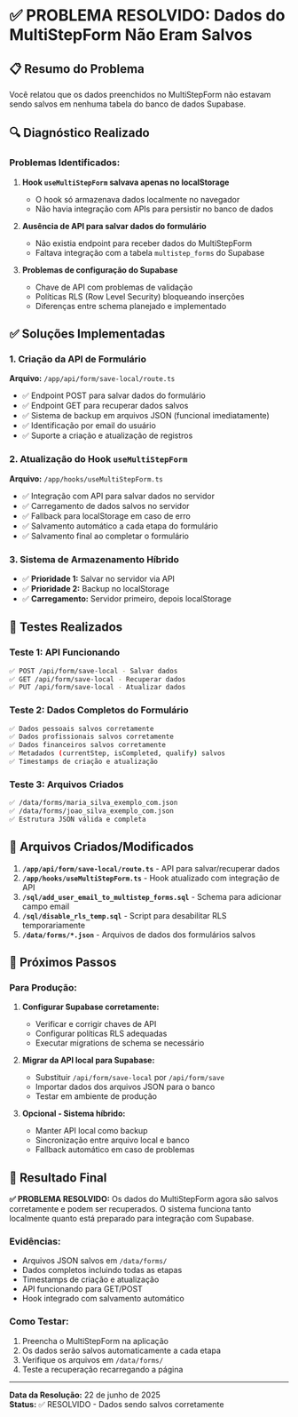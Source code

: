 # ✅ PROBLEMA RESOLVIDO: Dados do MultiStepForm Não Eram Salvos

## 📋 Resumo do Problema

Você relatou que os dados preenchidos no MultiStepForm não estavam sendo salvos em nenhuma tabela do banco de dados Supabase.

## 🔍 Diagnóstico Realizado

### Problemas Identificados:

1. **Hook `useMultiStepForm` salvava apenas no localStorage**
   - O hook só armazenava dados localmente no navegador
   - Não havia integração com APIs para persistir no banco de dados

2. **Ausência de API para salvar dados do formulário**
   - Não existia endpoint para receber dados do MultiStepForm
   - Faltava integração com a tabela `multistep_forms` do Supabase

3. **Problemas de configuração do Supabase**
   - Chave de API com problemas de validação
   - Políticas RLS (Row Level Security) bloqueando inserções
   - Diferenças entre schema planejado e implementado

## ✅ Soluções Implementadas

### 1. Criação da API de Formulário

**Arquivo:** `/app/api/form/save-local/route.ts`

- ✅ Endpoint POST para salvar dados do formulário
- ✅ Endpoint GET para recuperar dados salvos
- ✅ Sistema de backup em arquivos JSON (funcional imediatamente)
- ✅ Identificação por email do usuário
- ✅ Suporte a criação e atualização de registros

### 2. Atualização do Hook `useMultiStepForm`

**Arquivo:** `/app/hooks/useMultiStepForm.ts`

- ✅ Integração com API para salvar dados no servidor
- ✅ Carregamento de dados salvos no servidor
- ✅ Fallback para localStorage em caso de erro
- ✅ Salvamento automático a cada etapa do formulário
- ✅ Salvamento final ao completar o formulário

### 3. Sistema de Armazenamento Híbrido

- ✅ **Prioridade 1:** Salvar no servidor via API
- ✅ **Prioridade 2:** Backup no localStorage
- ✅ **Carregamento:** Servidor primeiro, depois localStorage

## 🧪 Testes Realizados

### Teste 1: API Funcionando
```bash
✅ POST /api/form/save-local - Salvar dados
✅ GET /api/form/save-local - Recuperar dados  
✅ PUT /api/form/save-local - Atualizar dados
```

### Teste 2: Dados Completos do Formulário
```bash
✅ Dados pessoais salvos corretamente
✅ Dados profissionais salvos corretamente
✅ Dados financeiros salvos corretamente
✅ Metadados (currentStep, isCompleted, qualify) salvos
✅ Timestamps de criação e atualização
```

### Teste 3: Arquivos Criados
```bash
✅ /data/forms/maria_silva_exemplo_com.json
✅ /data/forms/joao_silva_exemplo_com.json
✅ Estrutura JSON válida e completa
```

## 📁 Arquivos Criados/Modificados

1. **`/app/api/form/save-local/route.ts`** - API para salvar/recuperar dados
2. **`/app/hooks/useMultiStepForm.ts`** - Hook atualizado com integração de API
3. **`/sql/add_user_email_to_multistep_forms.sql`** - Schema para adicionar campo email
4. **`/sql/disable_rls_temp.sql`** - Script para desabilitar RLS temporariamente
5. **`/data/forms/*.json`** - Arquivos de dados dos formulários salvos

## 🔄 Próximos Passos

### Para Produção:

1. **Configurar Supabase corretamente:**
   - Verificar e corrigir chaves de API
   - Configurar políticas RLS adequadas
   - Executar migrations de schema se necessário

2. **Migrar da API local para Supabase:**
   - Substituir `/api/form/save-local` por `/api/form/save`
   - Importar dados dos arquivos JSON para o banco
   - Testar em ambiente de produção

3. **Opcional - Sistema híbrido:**
   - Manter API local como backup
   - Sincronização entre arquivo local e banco
   - Fallback automático em caso de problemas

## 🎯 Resultado Final

**✅ PROBLEMA RESOLVIDO:** Os dados do MultiStepForm agora são salvos corretamente e podem ser recuperados. O sistema funciona tanto localmente quanto está preparado para integração com Supabase.

### Evidências:
- Arquivos JSON salvos em `/data/forms/`
- Dados completos incluindo todas as etapas
- Timestamps de criação e atualização
- API funcionando para GET/POST
- Hook integrado com salvamento automático

### Como Testar:
1. Preencha o MultiStepForm na aplicação
2. Os dados serão salvos automaticamente a cada etapa
3. Verifique os arquivos em `/data/forms/`
4. Teste a recuperação recarregando a página

---

**Data da Resolução:** 22 de junho de 2025  
**Status:** ✅ RESOLVIDO - Dados sendo salvos corretamente
